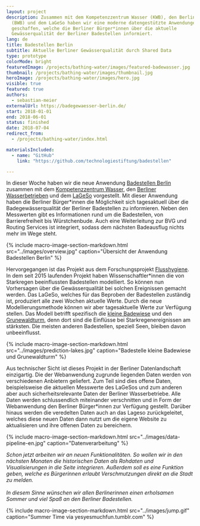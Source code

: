```yaml
---
layout: project
description: Zusammen mit dem Kompetenzzentrum Wasser (KWB), den Berliner Wasserbetrieben
  (BWB) und dem LaGeSo haben wir eine moderne datengestützte Anwendungen
  geschaffen, welche die Berliner Bürger*innen über die aktuelle
  Gewässerqualität der Berliner Badestellen informiert.
lang: de
title: Badestellen Berlin
subtitle: Aktuelle Berliner Gewässerqualität durch Shared Data
type: prototype
colorMode: bright
featuredImage: /projects/bathing-water/images/featured-badewasser.jpg
thumbnail: /projects/bathing-water/images/thumbnail.jpg
heroImage: /projects/bathing-water/images/hero.jpg
visible: true
featured: true
authors:
  - sebastian-meier
externalUrl: https://badegewaesser-berlin.de/
start: 2018-01-01
end: 2018-06-01
status: finished
date: 2018-07-04
redirect_from:
  - /projects/bathing-water/index.html

materialsIncluded:
  - name: "GitHub"
    link: "https://github.com/technologiestiftung/badestellen"

---
```


In dieser Woche haben wir die neue Anwendung <a href="https://badegewaesser-berlin.de/">Badestellen Berlin</a> zusammen mit dem <a href="http://www.kompetenz-wasser.de/de/">Kompetenzzentrum Wasser</a>, den <a href="http://www.bwb.de/content/language1/html/index.php">Berliner Wasserbetrieben</a> und dem <a href="https://www.berlin.de/lageso/">LaGeSo</a> vorgestellt. Mit dieser Anwendung haben die Berliner Bürger*innen die Möglichkeit sich tagesaktuell über die Badegewässerqualität der Berliner Badestellen zu informieren. Neben den Messwerten gibt es Informationen rund um die Badestellen, von Barrierefreiheit bis Würstchenbude. Auch eine Weiterleitung zur BVG und Routing Services ist integriert, sodass dem nächsten Badeausflug nichts mehr im Wege steht.

{% include macro-image-section-markdown.html src="../images/overview.jpg" caption="Übersicht der Anwendung Badestellen Berlin" %}

Hervorgegangen ist das Projekt aus dem Forschungsprojekt <a href="http://www.kompetenz-wasser.de/de/project/flusshygiene/">Flusshygiene</a>. In dem seit 2015 laufenden Projekt haben Wissenschaftler*innen die von Starkregen beeinflussten Badestellen modelliert. So können nun Vorhersagen über die Gewässerqualität bei solchen Ereignissen gemacht werden. Das LaGeSo, welches für das Beproben der Badestellen zuständig ist, produziert alle zwei Wochen aktuelle Werte. Durch die neue Modellierungsmethode können wir aber tagesaktuelle Werte zur Verfügung stellen. Das Modell betrifft spezifisch die <a href="http://www.badegewaesser-berlin.de/?id=344351&ani=true">kleine Badewiese</a> und den <a href="http://www.badegewaesser-berlin.de/?id=344359&ani=true">Grunewaldturm</a>, denn dort sind die Einflüsse bei Starkregenereignissen am stärksten. Die meisten anderen Badestellen, speziell Seen, bleiben davon unbeeinflusst.

{% include macro-image-section-markdown.html src="../images/prediction-lakes.jpg" caption="Badestelle kleine Badewiese und Grunewaldturm" %}

Aus technischer Sicht ist dieses Projekt in der Berliner Datenlandschaft einzigartig. Die der Webanwendung zugrunde liegenden Daten werden von verschiedenen Anbietern geliefert. Zum Teil sind dies offene Daten, beispielsweise die aktuellen Messwerte des LaGeSos und zum anderen aber auch sicherheitsrelevante Daten der Berliner Wasserbetriebe. Alle Daten werden schlussendlich miteinander verschnitten und in Form der Webanwendung den Berliner Bürger*innen zur Verfügung gestellt. Darüber hinaus werden die veredelten Daten auch an das Lageso zurückgeleitet, welches diese neuen Daten dann nutzt um die eigene Website zu aktualisieren und ihre offenen Daten zu bereichern.

{% include macro-image-section-markdown.html src="../images/data-pipeline-en.jpg" caption="Datenverarbeitung" %}

<i>Schon jetzt arbeiten wir an neuen Funktionalitäten. So wollen wir in den nächsten Monaten die historischen Daten als Rohdaten und Visualisierungen in die Seite integrieren. Außerdem soll es eine Funktion geben, welche es Bürger*innen erlaubt Verschmutzungen direkt an die Stadt zu melden.<br /><br />In diesem Sinne wünschen wir allen Berliner*innen einen erholsamen Sommer und viel Spaß an den Berliner Badestellen.</i>

{% include macro-image-section-markdown.html src="../images/jump.gif" caption="Summer Time via yesyesmuchfun.tumblr.com" %}

